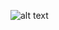![alt text](https://github.com/angular-vietnam/100-days-of-angular/raw/master/assets/rxjs-timeout.png)